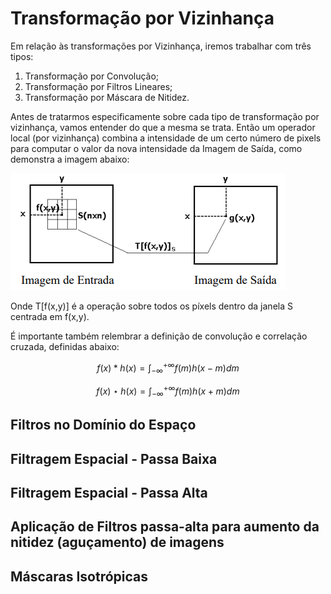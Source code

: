 # Transformação por Vizinhança #

Em relação às transformações por Vizinhança, iremos trabalhar com três tipos: 
1) Transformação por Convolução;
2) Transformação por Filtros Lineares;
3) Transformação por Máscara de Nitidez.

Antes de tratarmos especificamente sobre cada tipo de transformação por vizinhança, vamos entender do que a mesma se trata. Então um operador local (por vizinhança) combina a intensidade de um certo número de pixels para computar o valor da nova intensidade da Imagem de Saída, como demonstra a imagem abaixo: 

![Definição de Operador Local](./images_teoria/def_transf_vizinhanca.png)

Onde T[f(x,y)] é a operação sobre todos os píxels dentro da janela S centrada em f(x,y). 

É importante também relembrar a definição de convolução e correlação cruzada, definidas abaixo: 

$$f(x) * h(x) = \int_{-\infty}^{+\infty} f(m)h(x - m)dm$$

$$f(x) \star h(x) = \int_{-\infty}^{+\infty} f(m)h(x + m)dm$$

## Filtros no Domínio do Espaço ##

## Filtragem Espacial - Passa Baixa ## 

## Filtragem Espacial - Passa Alta ##

## Aplicação de Filtros passa-alta para aumento da nitidez (aguçamento) de imagens ## 

## Máscaras Isotrópicas ## 





